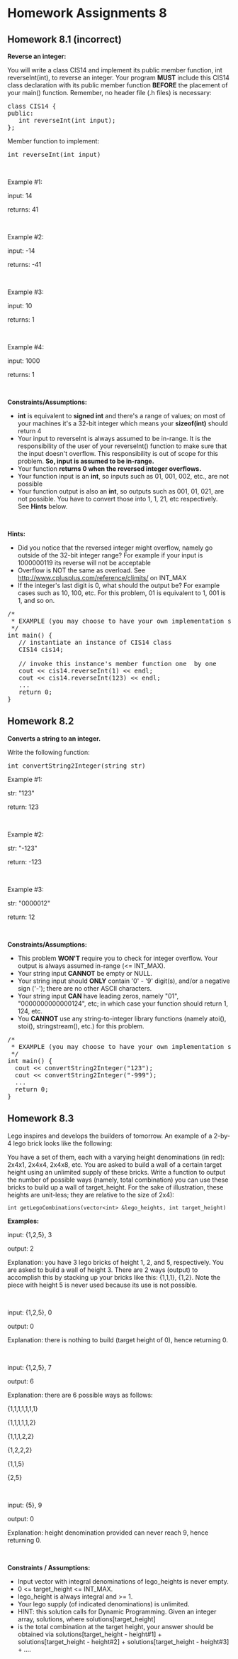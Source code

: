 # Homework Assignments 8

## Homework 8.1 (incorrect)
**Reverse an integer:**

You will write a class CIS14 and implement its public member function, int reverseInt(int), to reverse an integer. Your 
program **MUST** include this CIS14 class declaration with its public member function **BEFORE** the placement of your 
main() function. Remember, no header file (.h files) is necessary:

<pre>
class CIS14 {
public:
   int reverseInt(int input);
};
</pre>

Member function to implement:

<pre>
int reverseInt(int input)
</pre>

<br />

Example #1: 

input: 14

returns: 41

<br />

Example #2: 

input: -14

returns:  -41

<br />

Example #3:

input: 10

returns:  1 

<br />

Example #4:

input: 1000

returns:  1 

<br />

**Constraints/Assumptions:**

* __int__ is equivalent to __signed int__ and there's a range of values; on most of your machines it's a 32-bit integer 
which means your __sizeof(int)__ should return 4
* Your input to reverseInt is always assumed to be in-range. It is the responsibility of the user of your reverseInt() 
function to make sure that the input doesn't overflow. This responsibility is out of scope for this problem. __So, input 
is assumed to be in-range.__
* Your function __returns 0 when the reversed integer overflows.__
* Your function input is an __int__, so inputs such as 01, 001, 002, etc., are not possible
* Your function output is also an __int__, so outputs such as 001, 01, 021, are not possible. You have to convert those 
into 1, 1, 21, etc respectively. See __Hints__ below.

<br />

**Hints:**

* Did you notice that the reversed integer might overflow, namely go outside of the 32-bit integer range? For example 
if your input is 1000000119  its reverse will not be acceptable
* Overflow is NOT the same as overload. See http://www.cplusplus.com/reference/climits/ on INT_MAX
* If the integer's last digit is 0, what should the output be? For example cases such as 10, 100, etc. For this 
problem, 01 is equivalent to 1, 001 is 1, and so on.
 
<pre>
/*
 * EXAMPLE (you may choose to have your own implementation style in main())
 */
int main() {
   // instantiate an instance of CIS14 class
   CIS14 cis14;

   // invoke this instance's member function one  by one
   cout << cis14.reverseInt(1) << endl;
   cout << cis14.reverseInt(123) << endl;
   ...
   return 0;
}
</pre>

## Homework 8.2
**Converts a string to an integer.**

Write the following function:

<pre>
int convertString2Integer(string str)
</pre>

Example #1:

str: "123"

return: 123

<br />

Example #2:

str: "-123"

return: -123

<br />

Example #3:

str: "0000012"

return: 12

<br />

**Constraints/Assumptions:** 

* This problem **WON'T** require you to check for integer overflow. Your output is always assumed in-range (<= INT_MAX).
* Your string input **CANNOT** be empty or NULL.
* Your string input should **ONLY** contain '0' - '9' digit(s), and/or a negative sign ('-'); there are no other ASCII 
characters.
* Your string input **CAN** have leading zeros, namely "01", "0000000000000124", etc; in which case your function 
should return 1, 124, etc.
* You **CANNOT** use any string-to-integer library functions (namely atoi(), stoi(), stringstream(), etc.) for this 
problem.

<pre>
/*
 * EXAMPLE (you may choose to have your own implementation style in main())
 */
int main() {
  cout << convertString2Integer("123");
  cout << convertString2Integer("-999");
  ...
  return 0;
}
</pre>

## Homework 8.3
Lego inspires and develops the builders of tomorrow. An example of a 2-by-4 lego brick looks like the following:

You have a set of them, each with a varying height denominations (in red): 2x4x1, 2x4x4, 2x4x8, etc. You are asked to 
build a wall of a certain target height using an unlimited supply of these bricks. Write a function to output the 
number of possible ways (namely, total combination) you can use these bricks to build up a wall of target_height. For 
the sake of illustration, these heights are unit-less; they are relative to the size of 2x4):

```
int getLegoCombinations(vector<int> &lego_heights, int target_height)
```

**Examples:**

input: {1,2,5}, 3

output: 2

Explanation: you have 3 lego bricks of height 1, 2, and 5, respectively. You are asked to build a wall of height 3. 
There are 2 ways (output) to accomplish this by stacking up your bricks like this: {1,1,1}, {1,2}. Note the piece with 
height 5 is never used because its use is not possible.

<br />

input: {1,2,5}, 0

output: 0

Explanation: there is nothing to build (target height of 0), hence returning 0.

<br />

input: {1,2,5}, 7

output: 6

Explanation: there are 6 possible ways as follows:

{1,1,1,1,1,1,1}

{1,1,1,1,1,2}

{1,1,1,2,2}

{1,2,2,2}

{1,1,5}

{2,5}

<br />

input: {5}, 9

output: 0

Explanation: height denomination provided can never reach 9, hence returning 0.

<br />

**Constraints / Assumptions:**

* Input vector with integral denominations of lego_heights is never empty.
* 0 <= target_height <= INT_MAX.
* lego_height is always integral and >= 1.
* Your lego supply (of indicated denominations) is unlimited.
* HINT: this solution calls for Dynamic Programming. Given an integer array, solutions,  where solutions[target_height] 
* is the total combination at the target height, your answer should be obtained via solutions[target_height - height#1] + solutions[target_height - height#2] + solutions[target_height - height#3] + ....